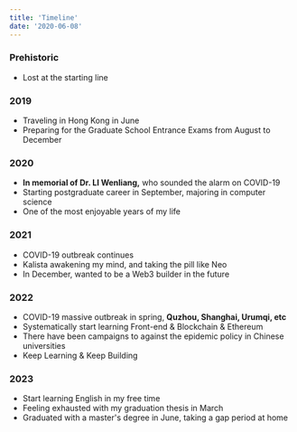 ```yaml
---
title: 'Timeline'
date: '2020-06-08'
---
```



### Prehistoric
-  Lost at the starting line

###  2019
- Traveling in Hong Kong in June
- Preparing for the Graduate School Entrance Exams from August to December

### 2020
- **In memorial of Dr. LI Wenliang,** who sounded the alarm on COVID-19
- Starting postgraduate career in September, majoring in computer science
- One of the most enjoyable years of my life

### 2021
- COVID-19 outbreak continues
- Kalista awakening my mind, and taking the pill like Neo
- In December, wanted to be a Web3 builder in the future

### 2022
- COVID-19 massive outbreak in spring, **Quzhou, Shanghai, Urumqi, etc**
- Systematically start learning Front-end & Blockchain & Ethereum
- There have been campaigns to against the epidemic policy in Chinese universities
- Keep Learning & Keep Building

### 2023
- Start learning English in my free time
- Feeling exhausted with my graduation thesis in March
- Graduated with a master's degree in June, taking a gap period at home
